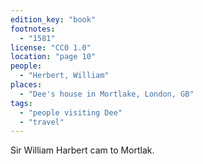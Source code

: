 ```yaml
---
edition_key: "book"
footnotes:
  - "1581"
license: "CC0 1.0"
location: "page 10"
people:
  - "Herbert, William"
places:
  - "Dee's house in Mortlake, London, GB"
tags:
  - "people visiting Dee"
  - "travel"
---
```

Sir William
Harbert cam to Mortlak.
